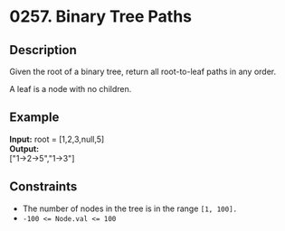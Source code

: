 # 0257. Binary Tree Paths

## Description

Given the root of a binary tree, return all root-to-leaf paths in any order.

A leaf is a node with no children.

## Example

**Input:**
root = [1,2,3,null,5]
<br>
**Output:**
<br>
["1->2->5","1->3"]
<br>

## Constraints

- The number of nodes in the tree is in the range `[1, 100].`
- `-100 <= Node.val <= 100`
